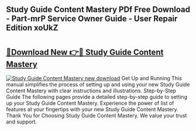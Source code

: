 ## Study Guide Content Mastery PDf Free Download - Part-mrP Service Owner Guide - User Repair Edition xoUkZ

# <h2><a href="http://bc67990.oget.top/?id=Study+Guide+Content+Mastery">🔗Download New 👉🔴 Study Guide Content Mastery</a></h2>

[![Study Guide Content Mastery new download](https://i.imgur.com/5g1atiW.png)](http://bc67990.oget.top/?id=Study+Guide+Content+Mastery)
Get Up and Running This manual simplifies the process of setting up and using your new Study Guide Content Mastery with clear instructions and illustrations. Step-by-Step Guide The following pages provide a detailed step-by-step guide to setting up your Study Guide Content Mastery. Experience the power of list of features at your fingertips with your new Study Guide Content Mastery. Thank You for Choosing Study Guide Content Mastery. We value your trust and support.
